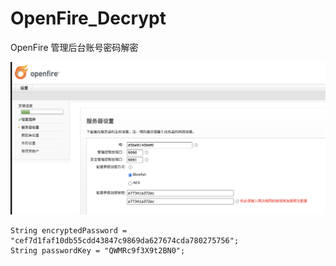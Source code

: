 # OpenFire_Decrypt
OpenFire 管理后台账号密码解密

![](./images/install.png)

```
String encryptedPassword = "cef7d1faf10db55cdd43847c9869da627674cda780275756";
String passwordKey = "QWMRc9f3X9t2BN0";
```

